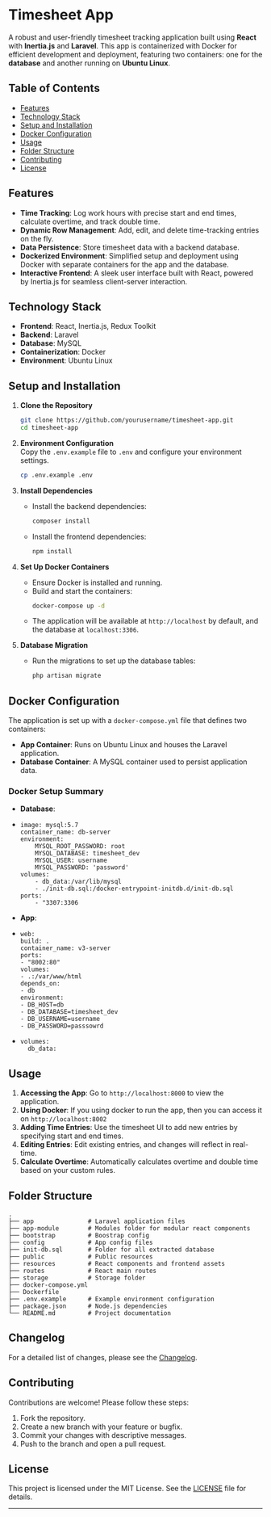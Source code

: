 # Timesheet App

A robust and user-friendly timesheet tracking application built using **React** with **Inertia.js** and **Laravel**. This app is containerized with Docker for efficient development and deployment, featuring two containers: one for the **database** and another running on **Ubuntu Linux**.

## Table of Contents

- [Features](#features)
- [Technology Stack](#technology-stack)
- [Setup and Installation](#setup-and-installation)
- [Docker Configuration](#docker-configuration)
- [Usage](#usage)
- [Folder Structure](#folder-structure)
- [Contributing](#contributing)
- [License](#license)

## Features

- **Time Tracking**: Log work hours with precise start and end times, calculate overtime, and track double time.
- **Dynamic Row Management**: Add, edit, and delete time-tracking entries on the fly.
- **Data Persistence**: Store timesheet data with a backend database.
- **Dockerized Environment**: Simplified setup and deployment using Docker with separate containers for the app and the database.
- **Interactive Frontend**: A sleek user interface built with React, powered by Inertia.js for seamless client-server interaction.

## Technology Stack

- **Frontend**: React, Inertia.js, Redux Toolkit
- **Backend**: Laravel
- **Database**: MySQL
- **Containerization**: Docker
- **Environment**: Ubuntu Linux

## Setup and Installation

1. **Clone the Repository**
   ```bash
   git clone https://github.com/yourusername/timesheet-app.git
   cd timesheet-app
   ```

2. **Environment Configuration**  
   Copy the `.env.example` file to `.env` and configure your environment settings.
   ```bash
   cp .env.example .env
   ```

3. **Install Dependencies**
    - Install the backend dependencies:
      ```bash
      composer install
      ```
    - Install the frontend dependencies:
      ```bash
      npm install
      ```

4. **Set Up Docker Containers**
    - Ensure Docker is installed and running.
    - Build and start the containers:
      ```bash
      docker-compose up -d
      ```
    - The application will be available at `http://localhost` by default, and the database at `localhost:3306`.

5. **Database Migration**
    - Run the migrations to set up the database tables:
      ```bash
      php artisan migrate
      ```

## Docker Configuration

The application is set up with a `docker-compose.yml` file that defines two containers:

- **App Container**: Runs on Ubuntu Linux and houses the Laravel application.
- **Database Container**: A MySQL container used to persist application data.

### Docker Setup Summary

- **Database**:
-     image: mysql:5.7
      container_name: db-server
      environment:
          MYSQL_ROOT_PASSWORD: root
          MYSQL_DATABASE: timesheet_dev
          MYSQL_USER: username
          MYSQL_PASSWORD: 'password'
      volumes:
          - db_data:/var/lib/mysql
          - ./init-db.sql:/docker-entrypoint-initdb.d/init-db.sql
      ports:
          - "3307:3306

- **App**:
-     web:
      build: .
      container_name: v3-server
      ports:
      - "8002:80"
      volumes:
      - .:/var/www/html
      depends_on:
      - db
      environment:
      - DB_HOST=db
      - DB_DATABASE=timesheet_dev
      - DB_USERNAME=username
      - DB_PASSWORD=passsowrd
-     volumes:
        db_data:
## Usage

1. **Accessing the App**: Go to `http://localhost:8000` to view the application.
2. **Using Docker**: If you using docker to run the app, then you can access it on `http://localhost:8002` 
3. **Adding Time Entries**: Use the timesheet UI to add new entries by specifying start and end times.
3. **Editing Entries**: Edit existing entries, and changes will reflect in real-time.
4. **Calculate Overtime**: Automatically calculates overtime and double time based on your custom rules.

## Folder Structure

```plaintext
.
├── app               # Laravel application files
├── app-module        # Modules folder for modular react components
├── bootstrap         # Boostrap config
├── config            # App config files
├── init-db.sql       # Folder for all extracted database
├── public            # Public resources
├── resources         # React components and frontend assets
├── routes            # React main routes
├── storage           # Storage folder
├── docker-compose.yml
├── Dockerfile
├── .env.example      # Example environment configuration
├── package.json      # Node.js dependencies
└── README.md         # Project documentation
```
## Changelog

For a detailed list of changes, please see the [Changelog](./CHANGELOG.md).
## Contributing

Contributions are welcome! Please follow these steps:

1. Fork the repository.
2. Create a new branch with your feature or bugfix.
3. Commit your changes with descriptive messages.
4. Push to the branch and open a pull request.

## License

This project is licensed under the MIT License. See the [LICENSE](LICENSE) file for details.

---
